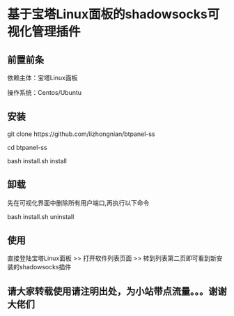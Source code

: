 # 基于宝塔Linux面板的shadowsocks可视化管理插件

<h2>前置前条</h2>
<p>依赖主体：宝塔Linux面板</p>
<p>操作系统：Centos/Ubuntu</p>

<h2>安装</h2>
<p>git clone https://github.com/lizhongnian/btpanel-ss</p>
<p>cd btpanel-ss</p>
<p>bash install.sh install</p>

<h2>卸载</h2>
<p>先在可视化界面中删除所有用户端口,再执行以下命令</p>
<p>bash install.sh uninstall</p>

<h2>使用</h2>
<p>直接登陆宝塔Linux面板 >> 打开软件列表页面 >> 转到列表第二页即可看到新安装的shadowsocks插件</p>


<h2>请大家转载使用请注明出处，为小站带点流量。。。谢谢大佬们</h2>
